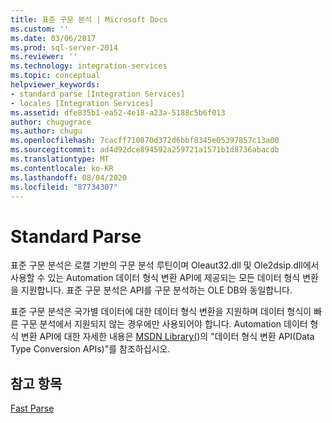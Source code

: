 ```yaml
---
title: 표준 구문 분석 | Microsoft Docs
ms.custom: ''
ms.date: 03/06/2017
ms.prod: sql-server-2014
ms.reviewer: ''
ms.technology: integration-services
ms.topic: conceptual
helpviewer_keywords:
- standard parse [Integration Services]
- locales [Integration Services]
ms.assetid: dfe835b1-ea52-4e18-a23a-5188c5b6f013
author: chugugrace
ms.author: chugu
ms.openlocfilehash: 7cacff710870d372d6bbf8345e05397857c13a00
ms.sourcegitcommit: ad4d92dce894592a259721a1571b1d8736abacdb
ms.translationtype: MT
ms.contentlocale: ko-KR
ms.lasthandoff: 08/04/2020
ms.locfileid: "87734307"
---
```

# <a name="standard-parse"></a>Standard Parse
  표준 구문 분석은 로캘 기반의 구문 분석 루틴이며 Oleaut32.dll 및 Ole2dsip.dll에서 사용할 수 있는 Automation 데이터 형식 변환 API에 제공되는 모든 데이터 형식 변환을 지원합니다. 표준 구문 분석은 API를 구문 분석하는 OLE DB와 동일합니다.  
  
 표준 구문 분석은 국가별 데이터에 대한 데이터 형식 변환을 지원하며 데이터 형식이 빠른 구문 분석에서 지원되지 않는 경우에만 사용되어야 합니다. Automation 데이터 형식 변환 API에 대한 자세한 내용은 [MSDN Library(](https://go.microsoft.com/fwlink/?LinkId=79427))의 "데이터 형식 변환 API(Data Type Conversion APIs)"를 참조하십시오.  
  
## <a name="see-also"></a>참고 항목  
 [Fast Parse](../../2014/integration-services/fast-parse.md)  
  
  
